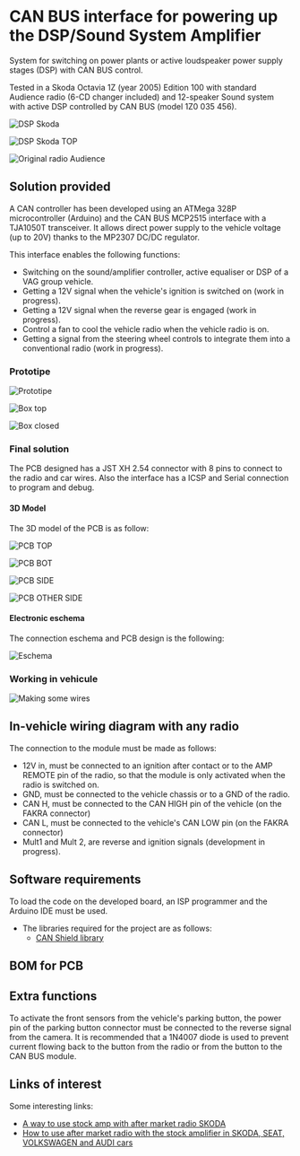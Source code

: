# CAN BUS interface for powering up the DSP/Sound System Amplifier

System for switching on power plants or active loudspeaker power supply stages (DSP) with CAN BUS control.

Tested in a Skoda Octavia 1Z (year 2005) Edition 100 with standard Audience radio (6-CD changer included) and 12-speaker Sound system with active DSP controlled by CAN BUS (model 1Z0 035 456).

![DSP Skoda](/Images/DSP-Skoda.jpeg)

![DSP Skoda TOP](/Images/DSP-Skoda-2.jpeg)

![Original radio Audience](/Images/Audience-radio.jpg)

## Solution provided

A CAN controller has been developed using an ATMega 328P microcontroller (Arduino) and the CAN BUS MCP2515 interface with a TJA1050T transceiver. It allows direct power supply to the vehicle voltage (up to 20V) thanks to the MP2307 DC/DC regulator.

This interface enables the following functions:
- Switching on the sound/amplifier controller, active equaliser or DSP of a VAG group vehicle.
- Getting a 12V signal when the vehicle's ignition is switched on (work in progress).
- Getting a 12V signal when the reverse gear is engaged (work in progress).
- Control a fan to cool the vehicle radio when the vehicle radio is on.
- Getting a signal from the steering wheel controls to integrate them into a conventional radio (work in progress).

### Prototipe

![Prototipe](/Images/Prototipe.jpg)

![Box top](/Images/box-opened.jpg)

![Box closed](/Images/Box-closed.jpg)

### Final solution

The PCB designed has a JST XH 2.54 connector with 8 pins to connect to the radio and car wires. Also the interface has a ICSP and Serial connection to program and debug.

#### 3D Model

The 3D model of the PCB is as follow:

![PCB TOP](/Images/PCB-render-top.png)

![PCB BOT](/Images/PCB-render-bottom.png)

![PCB SIDE](/Images/PCB-render-side.png)

![PCB OTHER SIDE](/Images/PCB-render-other-side.png)

#### Electronic eschema

The connection eschema and PCB design is the following:

![Eschema](/Images/PCB_eschema.png)

### Working in vehicule

![Making some wires](/Images/Skoda-cables.jpg)

## In-vehicle wiring diagram with any radio

The connection to the module must be made as follows:

- 12V in, must be connected to an ignition after contact or to the AMP REMOTE pin of the radio, so that the module is only activated when the radio is switched on.
- GND, must be connected to the vehicle chassis or to a GND of the radio.
- CAN H, must be connected to the CAN HIGH pin of the vehicle (on the FAKRA connector)
- CAN L, must be connected to the vehicle's CAN LOW pin (on the FAKRA connector)
- Mult1 and Mult 2, are reverse and ignition signals (development in progress).

## Software requirements

To load the code on the developed board, an ISP programmer and the Arduino IDE must be used.
- The libraries required for the project are as follows:
  - [CAN Shield library](https://github.com/coryjfowler/MCP_CAN_lib)

## BOM for PCB


## Extra functions

To activate the front sensors from the vehicle's parking button, the power pin of the parking button connector must be connected to the reverse signal from the camera. It is recommended that a 1N4007 diode is used to prevent current flowing back to the button from the radio or from the button to the CAN BUS module.

## Links of interest

Some interesting links:

- [A way to use stock amp with after market radio SKODA](https://www.briskoda.net/forums/topic/449813-solved-better-way-of-using-stock-amp-with-after-market-radio/#comment-5463635)
- [How to use after market radio with the stock amplifier in SKODA, SEAT, VOLKSWAGEN and AUDI cars](https://www.briskoda.net/forums/topic/378504-solved-how-to-use-stock-amplifier-with-after-market-hu/)